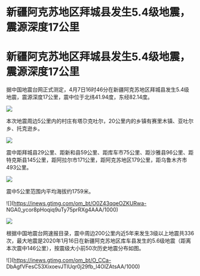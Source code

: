 # 新疆阿克苏地区拜城县发生5.4级地震，震源深度17公里

# 新疆阿克苏地区拜城县发生5.4级地震，震源深度17公里

据中国地震台网正式测定，4月7日16时46分在新疆阿克苏地区拜城县发生5.4级地震，震源深度17公里，震中位于北纬41.94度，东经82.14度。

![](https://inews.gtimg.com/om_bt/OB2-bE_DQR4WWeQclZ95QIAiKoQ1cU3TMb3HFOUSbYWPMAA/1000)

本次地震周边5公里内的村庄有塔尕克吐尔，20公里内的乡镇有赛里木镇、亚吐尔乡、托克逊乡。

![](https://inews.gtimg.com/om_bt/O6WgOD9ivK2MMRZamejDoo9GKzNg_g52ELGpYRNSLDRXIAA/1000)

震中距拜城县29公里、距新和县59公里、距库车市75公里、距沙雅县96公里、距特克斯县145公里，距阿拉尔市171公里，距阿克苏地区179公里，距乌鲁木齐市493公里。

![](https://inews.gtimg.com/om_bt/OuGo9p5DXy0ldtZ4R4cZiT0vNYJHwP1cvU03ZKIO9nFc8AA/1000)

震中5公里范围内平均海拔约1759米。

![](https://inews.gtimg.com/om_bt/O0Z43qqeOZKURwa-
NGA0_ycor8pHoqiq9uTy75prRXg4AAA/1000)

![](https://inews.gtimg.com/om_bt/OmqrDejZcJA8oEdZVo6onpvE1Ed6PUvCTJNyWLTYNIUHIAA/1000)

根据中国地震台网速报目录，震中周边200公里内近5年来发生3级以上地震共336次，最大地震是2020年1月16日在新疆阿克苏地区库车县发生的5.6级地震（距离本次震中146公里），按震级大小前50次历史地震分布如图。

![](https://inews.gtimg.com/om_bt/O_CCa-
DbAgfVFesC53XixoevJTlUqr0j29fb_l4OlZAtsAA/1000)

